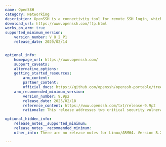 ```yaml
---
name: OpenSSH
category: Networking
description: OpenSSH is a connectivity tool for remote SSH login, which encrypts all traffic to eliminate connection hijacking, eavesdropping, and other attacks.
download_url: https://www.openssh.com/ftp.html
works_on_arm: true
supported_minimum_version:
    version_number: V_8_2_P1
    release_date: 2020/02/14


optional_info:
    homepage_url: https://www.openssh.com/
    support_caveats:
    alternative_options:
    getting_started_resources:
        arm_content:
        partner_content:
        official_docs: https://github.com/openssh/openssh-portable/tree/master#building-from-git
    arm_recommended_minimum_version:
        version_number: 9.9p2
        release_date: 2025/02/18
        reference_content: https://www.openssh.com/txt/release-9.9p2
        rationale: This release addresses two critical security vulnerabilities and several functional bugs in OpenSSH. It fixes CVE-2025-26465, a logic error in ssh(1) (versions 6.8p1–9.9p1) that could allow a man-in-the-middle (MITM) attacker to impersonate servers when the VerifyHostKeyDNS option is enabled. It also resolves CVE-2025-26466, a vulnerability in sshd(8) (versions 9.5p1–9.9p1) that could lead to CPU and memory denial-of-service via SSH2_MSG_PING packets, mitigated by the PerSourcePenalties setting. 

optional_hidden_info:
    release_notes__supported_minimum:
    release_notes__recommended_minimum:
    other_info: There are no release notes for Linux/ARM64. Version 8.2 P1 got built and successfully tested from source on Neoverse N1. Prior versions fail to build and test on both AMD64 and ARM64.

---
```

